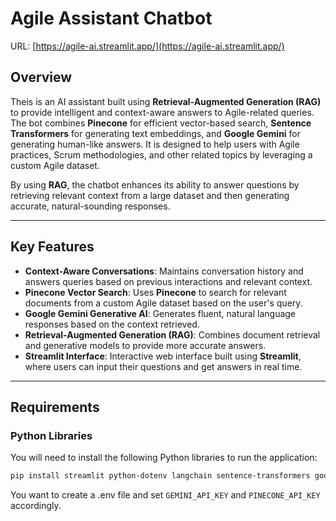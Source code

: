 # Agile Assistant Chatbot
URL: [https://agile-ai.streamlit.app/](https://agile-ai.streamlit.app/)
## Overview
Theis is an AI assistant built using **Retrieval-Augmented Generation (RAG)** to provide intelligent and context-aware answers to Agile-related queries. The bot combines **Pinecone** for efficient vector-based search, **Sentence Transformers** for generating text embeddings, and **Google Gemini** for generating human-like answers. It is designed to help users with Agile practices, Scrum methodologies, and other related topics by leveraging a custom Agile dataset.

By using **RAG**, the chatbot enhances its ability to answer questions by retrieving relevant context from a large dataset and then generating accurate, natural-sounding responses.

---

## Key Features
- **Context-Aware Conversations**: Maintains conversation history and answers queries based on previous interactions and relevant context.
- **Pinecone Vector Search**: Uses **Pinecone** to search for relevant documents from a custom Agile dataset based on the user's query.
- **Google Gemini Generative AI**: Generates fluent, natural language responses based on the context retrieved.
- **Retrieval-Augmented Generation (RAG)**: Combines document retrieval and generative models to provide more accurate answers.
- **Streamlit Interface**: Interactive web interface built using **Streamlit**, where users can input their questions and get answers in real time.

---

## Requirements

### Python Libraries
You will need to install the following Python libraries to run the application:

```bash
pip install streamlit python-dotenv langchain sentence-transformers google-generativeai pinecone-client datasets

```
You want to create a .env file and set ```GEMINI_API_KEY``` and ```PINECONE_API_KEY``` accordingly.
